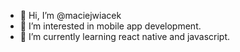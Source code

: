 - 👋 Hi, I’m @maciejwiacek
- 👀 I’m interested in mobile app development.
- 🌱 I’m currently learning react native and javascript.

<!---
maciejwiacek/maciejwiacek is a ✨ special ✨ repository because its `README.md` (this file) appears on your GitHub profile.
You can click the Preview link to take a look at your changes.
--->
